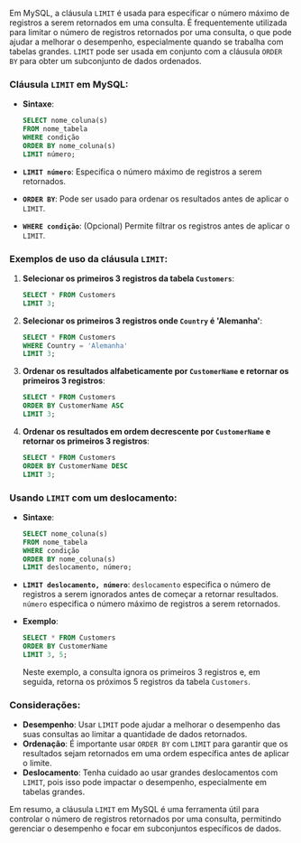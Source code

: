 Em MySQL, a cláusula `LIMIT` é usada para especificar o número máximo de registros a serem retornados em uma consulta. É frequentemente utilizada para limitar o número de registros retornados por uma consulta, o que pode ajudar a melhorar o desempenho, especialmente quando se trabalha com tabelas grandes. `LIMIT` pode ser usada em conjunto com a cláusula `ORDER BY` para obter um subconjunto de dados ordenados.

### Cláusula `LIMIT` em MySQL:

- **Sintaxe**:
    ```sql
    SELECT nome_coluna(s)
    FROM nome_tabela
    WHERE condição
    ORDER BY nome_coluna(s)
    LIMIT número;
    ```

- **`LIMIT número`**: Especifica o número máximo de registros a serem retornados.
- **`ORDER BY`**: Pode ser usado para ordenar os resultados antes de aplicar o `LIMIT`.
- **`WHERE condição`**: (Opcional) Permite filtrar os registros antes de aplicar o `LIMIT`.

### Exemplos de uso da cláusula `LIMIT`:

1. **Selecionar os primeiros 3 registros da tabela `Customers`**:
    ```sql
    SELECT * FROM Customers
    LIMIT 3;
    ```

2. **Selecionar os primeiros 3 registros onde `Country` é 'Alemanha'**:
    ```sql
    SELECT * FROM Customers
    WHERE Country = 'Alemanha'
    LIMIT 3;
    ```

3. **Ordenar os resultados alfabeticamente por `CustomerName` e retornar os primeiros 3 registros**:
    ```sql
    SELECT * FROM Customers
    ORDER BY CustomerName ASC
    LIMIT 3;
    ```

4. **Ordenar os resultados em ordem decrescente por `CustomerName` e retornar os primeiros 3 registros**:
    ```sql
    SELECT * FROM Customers
    ORDER BY CustomerName DESC
    LIMIT 3;
    ```

### Usando `LIMIT` com um deslocamento:

- **Sintaxe**:
    ```sql
    SELECT nome_coluna(s)
    FROM nome_tabela
    WHERE condição
    ORDER BY nome_coluna(s)
    LIMIT deslocamento, número;
    ```

- **`LIMIT deslocamento, número`**: `deslocamento` especifica o número de registros a serem ignorados antes de começar a retornar resultados. `número` especifica o número máximo de registros a serem retornados.

- **Exemplo**:
    ```sql
    SELECT * FROM Customers
    ORDER BY CustomerName
    LIMIT 3, 5;
    ```

    Neste exemplo, a consulta ignora os primeiros 3 registros e, em seguida, retorna os próximos 5 registros da tabela `Customers`.

### Considerações:

- **Desempenho**: Usar `LIMIT` pode ajudar a melhorar o desempenho das suas consultas ao limitar a quantidade de dados retornados.
- **Ordenação**: É importante usar `ORDER BY` com `LIMIT` para garantir que os resultados sejam retornados em uma ordem específica antes de aplicar o limite.
- **Deslocamento**: Tenha cuidado ao usar grandes deslocamentos com `LIMIT`, pois isso pode impactar o desempenho, especialmente em tabelas grandes.

Em resumo, a cláusula `LIMIT` em MySQL é uma ferramenta útil para controlar o número de registros retornados por uma consulta, permitindo gerenciar o desempenho e focar em subconjuntos específicos de dados.
